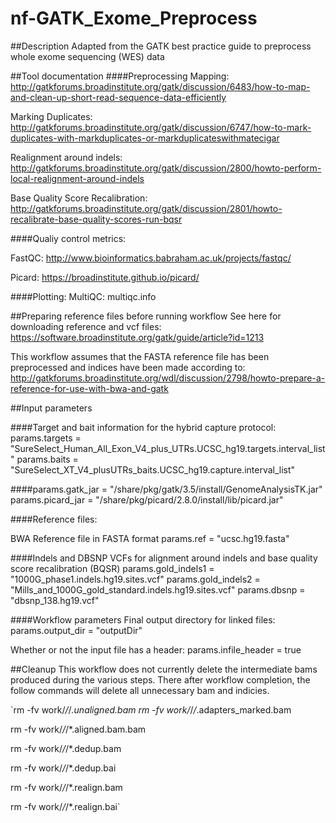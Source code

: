 # nf-GATK_Exome_Preprocess

##Description
Adapted from the GATK best practice guide to preprocess whole exome sequencing (WES) data

##Tool documentation
####Preprocessing
Mapping: http://gatkforums.broadinstitute.org/gatk/discussion/6483/how-to-map-and-clean-up-short-read-sequence-data-efficiently


Marking Duplicates: http://gatkforums.broadinstitute.org/gatk/discussion/6747/how-to-mark-duplicates-with-markduplicates-or-markduplicateswithmatecigar


Realignment around indels: http://gatkforums.broadinstitute.org/gatk/discussion/2800/howto-perform-local-realignment-around-indels

Base Quality Score Recalibration: http://gatkforums.broadinstitute.org/gatk/discussion/2801/howto-recalibrate-base-quality-scores-run-bqsr

####Qualiy control metrics:

FastQC: http://www.bioinformatics.babraham.ac.uk/projects/fastqc/

Picard: https://broadinstitute.github.io/picard/

####Plotting:
MultiQC: multiqc.info

##Preparing reference files before running workflow
See here for downloading reference and vcf files:
https://software.broadinstitute.org/gatk/guide/article?id=1213

This workflow assumes that the FASTA reference file has been preprocessed and indices have been made according to:
http://gatkforums.broadinstitute.org/wdl/discussion/2798/howto-prepare-a-reference-for-use-with-bwa-and-gatk

##Input parameters

####Target and bait information for the hybrid capture protocol:
params.targets = "SureSelect_Human_All_Exon_V4_plus_UTRs.UCSC_hg19.targets.interval_list"
params.baits = "SureSelect_XT_V4_plusUTRs_baits.UCSC_hg19.capture.interval_list"

####params.gatk_jar = "/share/pkg/gatk/3.5/install/GenomeAnalysisTK.jar"
params.picard_jar = "/share/pkg/picard/2.8.0/install/lib/picard.jar"

####Reference files:

BWA Reference file in FASTA format
params.ref = "ucsc.hg19.fasta"

####Indels and DBSNP VCFs for alignment around indels and base quality score recalibration (BQSR)
params.gold_indels1 = "1000G_phase1.indels.hg19.sites.vcf"
params.gold_indels2 = "Mills_and_1000G_gold_standard.indels.hg19.sites.vcf"
params.dbsnp = "dbsnp_138.hg19.vcf"

####Workflow parameters
Final output directory for linked files:
params.output_dir = "outputDir"

Whether or not the input file has a header:
params.infile_header = true

##Cleanup
This workflow does not currently delete the intermediate bams produced during the various steps. There after workflow completion, the follow commands will delete all unnecessary bam and indicies.

`rm -fv work/*/*/*.unaligned.bam
rm -fv work/*/*/*.adapters_marked.bam

rm -fv work/*/*/*.aligned.bam.bam

rm -fv work/*/*/*.dedup.bam

rm -fv work/*/*/*.dedup.bai

rm -fv work/*/*/*.realign.bam

rm -fv work/*/*/*.realign.bai`





